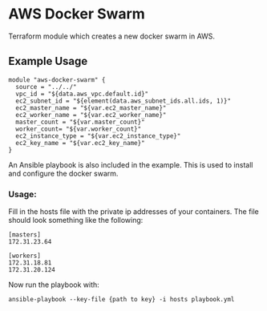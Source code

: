 AWS Docker Swarm
================
Terraform module which creates a new docker swarm in AWS.
## Example Usage 
```hcl
module "aws-docker-swarm" {
  source = "../../"
  vpc_id = "${data.aws_vpc.default.id}"
  ec2_subnet_id = "${element(data.aws_subnet_ids.all.ids, 1)}"
  ec2_master_name = "${var.ec2_master_name}"
  ec2_worker_name = "${var.ec2_worker_name}"
  master_count = "${var.master_count}"
  worker_count= "${var.worker_count}"
  ec2_instance_type = "${var.ec2_instance_type}"
  ec2_key_name = "${var.ec2_key_name}"
}
```
An Ansible playbook is also included in the example. This is used to install and configure the docker swarm.
### Usage: 
Fill in the hosts file with the private ip addresses of your containers. The file should look something like the following:
```
[masters]
172.31.23.64

[workers]
172.31.18.81
172.31.20.124
```
Now run the playbook with:
```$xslt
ansible-playbook --key-file {path to key} -i hosts playbook.yml
```
